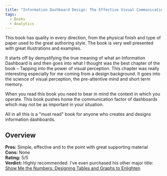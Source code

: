 ```yaml
---
title: "Information Dashboard Design: The Effective Visual Communication of Data - Book Review"
tags:
  - Books
  - Analytics
---
```


This book has quality in every direction, from the physical finish and type of paper used to the great authoring style. The book is very well presented with great illustrations and examples.

It starts off by demystifying the true meaning of what an Information Dashboard is and then goes into what I thought was the best chapter of the book – Tapping into the power of visual perception. This chapter was really interesting especially for me coming from a design background. It goes into the science of visual perception, the pre-attentive mind and short term memory.

When you read this book you need to bear in mind the context in which you operate. This book pushes home the communication factor of dashboards which may not be as important in your situation.

All in all this is a "must read" book for anyone who creates and designs information dashboards.

## Overview ##

**Pros:** Simple, effective and to the point with great supporting material   
**Cons:** None    
**Rating:** 5/5    
**Verdict:** Highly recommended. I've even purchased his other major title: <a title="Show Me the Numbers: Designing Tables and Graphs to Enlighten" target="_blank" href="http://www.amazon.co.uk/Show-Me-Numbers-Designing-Enlighten/dp/0970601999/ref=sr_1_2?ie=UTF8&amp;s=books&amp;qid=1229874150&amp;sr=8-2" rel="nofollow">Show Me the Numbers: Designing Tables and Graphs to Enlighten</a>